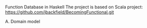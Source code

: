 Function Database in Haskell
The project is based on Scala project: https://github.com/jbackfield/BecomingFunctional.git

A. Domain model


